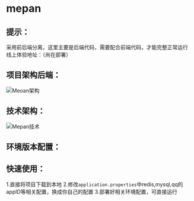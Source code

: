 # mepan
## 提示：
采用前后端分离，这里主要是后端代码，需要配合前端代码，才能完整正常运行
线上体验地址：（尚在部署）

## 项目架构后端：
![Meoan架构](https://github.com/dengxijuli/mepan/assets/132116099/e567e35e-72e3-4f03-938c-68ae4e09c5e4)

## 技术架构：

![Mepan技术](https://github.com/dengxijuli/mepan/assets/132116099/9a83b51a-3480-4922-b994-f1d30321071a)

## 环境版本配置：






## 快速使用：
1.直接将项目下载到本地
2.修改`application.properties`中redis,mysql,qq的appID等相关配置，换成你自己的配置
3.部署好相关环境配置，可直接运行









